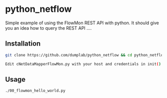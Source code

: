# python_netflow

Simple example of using the FlowMon REST API with python. It should give you an idea how to query the REST API ....

## Installation

```bash
git clone https://github.com/dumplab/python_netflow && cd python_netflow

Edit cNetDataMapperFlowMon.py with your host and credentials in init().
```
## Usage

```bash
./00_flowmon_hello_world.py
```

